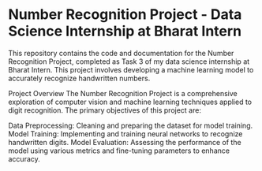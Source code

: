 # Number Recognition Project - Data Science Internship at Bharat Intern

This repository contains the code and documentation for the Number Recognition Project, completed as Task 3 of my data science internship at Bharat Intern. This project involves developing a machine learning model to accurately recognize handwritten numbers.

Project Overview
The Number Recognition Project is a comprehensive exploration of computer vision and machine learning techniques applied to digit recognition. The primary objectives of this project are:

Data Preprocessing: Cleaning and preparing the dataset for model training.
Model Training: Implementing and training neural networks to recognize handwritten digits.
Model Evaluation: Assessing the performance of the model using various metrics and fine-tuning parameters to enhance accuracy.
